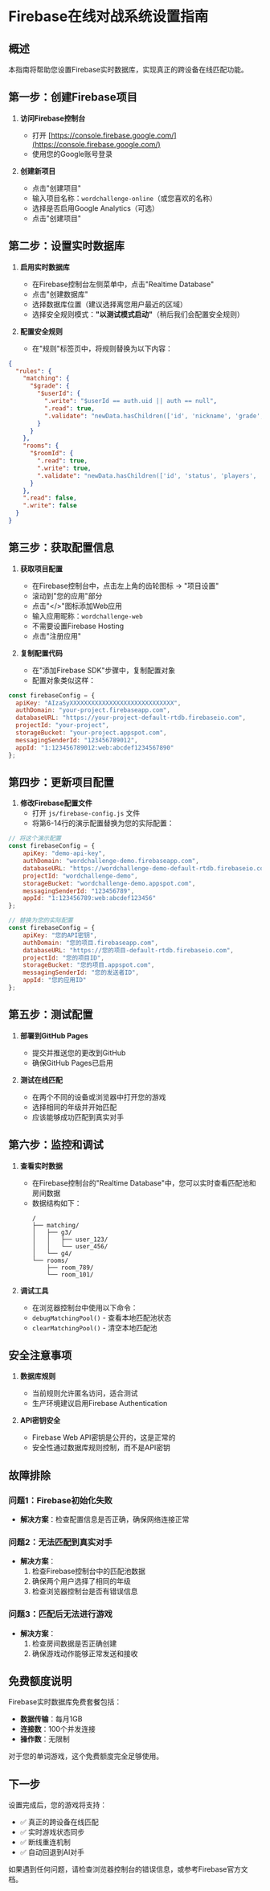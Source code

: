 # Firebase在线对战系统设置指南

## 概述

本指南将帮助您设置Firebase实时数据库，实现真正的跨设备在线匹配功能。

## 第一步：创建Firebase项目

1. **访问Firebase控制台**
   - 打开 [https://console.firebase.google.com/](https://console.firebase.google.com/)
   - 使用您的Google账号登录

2. **创建新项目**
   - 点击"创建项目"
   - 输入项目名称：`wordchallenge-online`（或您喜欢的名称）
   - 选择是否启用Google Analytics（可选）
   - 点击"创建项目"

## 第二步：设置实时数据库

1. **启用实时数据库**
   - 在Firebase控制台左侧菜单中，点击"Realtime Database"
   - 点击"创建数据库"
   - 选择数据库位置（建议选择离您用户最近的区域）
   - 选择安全规则模式：**"以测试模式启动"**（稍后我们会配置安全规则）

2. **配置安全规则**
   - 在"规则"标签页中，将规则替换为以下内容：

```json
{
  "rules": {
    "matching": {
      "$grade": {
        "$userId": {
          ".write": "$userId == auth.uid || auth == null",
          ".read": true,
          ".validate": "newData.hasChildren(['id', 'nickname', 'grade', 'timestamp', 'status'])"
        }
      }
    },
    "rooms": {
      "$roomId": {
        ".read": true,
        ".write": true,
        ".validate": "newData.hasChildren(['id', 'status', 'players', 'createdAt', 'grade'])"
      }
    },
    ".read": false,
    ".write": false
  }
}
```

## 第三步：获取配置信息

1. **获取项目配置**
   - 在Firebase控制台中，点击左上角的齿轮图标 → "项目设置"
   - 滚动到"您的应用"部分
   - 点击"</>"图标添加Web应用
   - 输入应用昵称：`wordchallenge-web`
   - 不需要设置Firebase Hosting
   - 点击"注册应用"

2. **复制配置代码**
   - 在"添加Firebase SDK"步骤中，复制配置对象
   - 配置对象类似这样：

```javascript
const firebaseConfig = {
  apiKey: "AIzaSyXXXXXXXXXXXXXXXXXXXXXXXXXXXXX",
  authDomain: "your-project.firebaseapp.com",
  databaseURL: "https://your-project-default-rtdb.firebaseio.com",
  projectId: "your-project",
  storageBucket: "your-project.appspot.com",
  messagingSenderId: "123456789012",
  appId: "1:123456789012:web:abcdef1234567890"
};
```

## 第四步：更新项目配置

1. **修改Firebase配置文件**
   - 打开 `js/firebase-config.js` 文件
   - 将第6-14行的演示配置替换为您的实际配置：

```javascript
// 将这个演示配置
const firebaseConfig = {
    apiKey: "demo-api-key",
    authDomain: "wordchallenge-demo.firebaseapp.com",
    databaseURL: "https://wordchallenge-demo-default-rtdb.firebaseio.com",
    projectId: "wordchallenge-demo",
    storageBucket: "wordchallenge-demo.appspot.com",
    messagingSenderId: "123456789",
    appId: "1:123456789:web:abcdef123456"
};

// 替换为您的实际配置
const firebaseConfig = {
    apiKey: "您的API密钥",
    authDomain: "您的项目.firebaseapp.com",
    databaseURL: "https://您的项目-default-rtdb.firebaseio.com",
    projectId: "您的项目ID",
    storageBucket: "您的项目.appspot.com",
    messagingSenderId: "您的发送者ID",
    appId: "您的应用ID"
};
```

## 第五步：测试配置

1. **部署到GitHub Pages**
   - 提交并推送您的更改到GitHub
   - 确保GitHub Pages已启用

2. **测试在线匹配**
   - 在两个不同的设备或浏览器中打开您的游戏
   - 选择相同的年级并开始匹配
   - 应该能够成功匹配到真实对手

## 第六步：监控和调试

1. **查看实时数据**
   - 在Firebase控制台的"Realtime Database"中，您可以实时查看匹配池和房间数据
   - 数据结构如下：
     ```
     /
     ├── matching/
     │   ├── g3/
     │   │   ├── user_123/
     │   │   └── user_456/
     │   └── g4/
     └── rooms/
         ├── room_789/
         └── room_101/
     ```

2. **调试工具**
   - 在浏览器控制台中使用以下命令：
   - `debugMatchingPool()` - 查看本地匹配池状态
   - `clearMatchingPool()` - 清空本地匹配池

## 安全注意事项

1. **数据库规则**
   - 当前规则允许匿名访问，适合测试
   - 生产环境建议启用Firebase Authentication

2. **API密钥安全**
   - Firebase Web API密钥是公开的，这是正常的
   - 安全性通过数据库规则控制，而不是API密钥

## 故障排除

### 问题1：Firebase初始化失败
- **解决方案**：检查配置信息是否正确，确保网络连接正常

### 问题2：无法匹配到真实对手
- **解决方案**：
  1. 检查Firebase控制台中的匹配池数据
  2. 确保两个用户选择了相同的年级
  3. 检查浏览器控制台是否有错误信息

### 问题3：匹配后无法进行游戏
- **解决方案**：
  1. 检查房间数据是否正确创建
  2. 确保游戏动作能够正常发送和接收

## 免费额度说明

Firebase实时数据库免费套餐包括：
- **数据传输**：每月1GB
- **连接数**：100个并发连接
- **操作数**：无限制

对于您的单词游戏，这个免费额度完全足够使用。

## 下一步

设置完成后，您的游戏将支持：
- ✅ 真正的跨设备在线匹配
- ✅ 实时游戏状态同步
- ✅ 断线重连机制
- ✅ 自动回退到AI对手

如果遇到任何问题，请检查浏览器控制台的错误信息，或参考Firebase官方文档。
